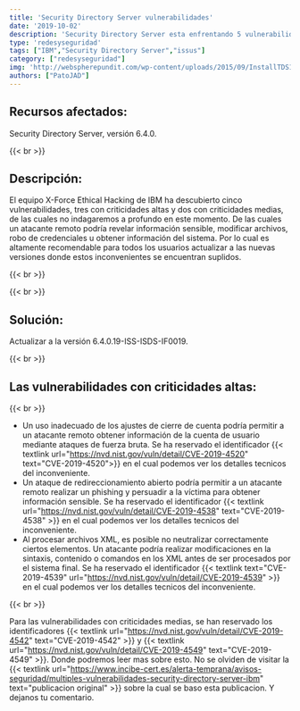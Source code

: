 ```yaml
---
title: 'Security Directory Server vulnerabilidades'
date: '2019-10-02'
description: 'Security Directory Server esta enfrentando 5 vulnerabilidades que pueden ser critias. Actualiza tu version YA!'
type: 'redesyseguridad'
tags: ["IBM","Security Directory Server","issus"]
category: ["redesyseguridad"]
img: 'http://webspherepundit.com/wp-content/uploads/2015/09/InstallTDS11.png'
authors: ["PatoJAD"]
---
```



## Recursos afectados:

Security Directory Server, versión 6.4.0.

{{< br >}}
## Descripción:

El equipo X-Force Ethical Hacking de IBM ha descubierto cinco vulnerabilidades, tres con criticidades altas y dos con criticidades medias, de las cuales no indagaremos a profundo en este momento. De las cuales un atacante remoto podría revelar información sensible, modificar archivos, robo de credenciales u obtener información del sistema. Por lo cual es altamente recomendable para todos los usuarios actualizar a las nuevas versiones donde estos inconvenientes se encuentran suplidos.

{{< br >}}
 
{{< br >}}

## Solución:

Actualizar a la versión 6.4.0.19-ISS-ISDS-IF0019.

{{< br >}}
## Las vulnerabilidades con criticidades altas:

{{< br >}}

* Un uso inadecuado de los ajustes de cierre de cuenta podría permitir a un atacante remoto obtener información de la cuenta de usuario mediante ataques de fuerza bruta. Se ha reservado el identificador {{< textlink url="https://nvd.nist.gov/vuln/detail/CVE-2019-4520" text="CVE-2019-4520">}} en el cual podemos ver los detalles tecnicos del inconveniente.
* Un ataque de redireccionamiento abierto podría permitir a un atacante remoto realizar un phishing y persuadir a la víctima para obtener información sensible. Se ha reservado el identificador {{< textlink url="https://nvd.nist.gov/vuln/detail/CVE-2019-4538" text="CVE-2019-4538" >}} en el cual podemos ver los detalles tecnicos del inconveniente.
* Al procesar archivos XML, es posible no neutralizar correctamente ciertos elementos. Un atacante podría realizar modificaciones en la sintaxis, contenido o comandos en los XML antes de ser procesados por el sistema final. Se ha reservado el identificador {{< textlink text="CVE-2019-4539" url="https://nvd.nist.gov/vuln/detail/CVE-2019-4539" >}} en el cual podemos ver los detalles tecnicos del inconveniente.

{{< br >}}

Para las vulnerabilidades con criticidades medias, se han reservado los identificadores {{< textlink url="https://nvd.nist.gov/vuln/detail/CVE-2019-4542" text="CVE-2019-4542" >}} y {{< textlink url="https://nvd.nist.gov/vuln/detail/CVE-2019-4549" text="CVE-2019-4549" >}}. Donde podremos leer mas sobre esto. No se olviden de visitar la {{< textlink url="https://www.incibe-cert.es/alerta-temprana/avisos-seguridad/multiples-vulnerabilidades-security-directory-server-ibm" text="publicacion original" >}} sobre la cual se baso esta publicacion. Y dejanos tu comentario.
